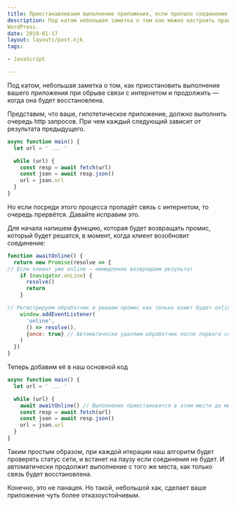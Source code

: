 ```yaml
---
title: Приостанавливаем выполнение приложения, если пропало соединение с сетью
description: Под катом небольшая заметка о том как можно настроить правила для линтинга во встроенном редакторе кода
WordPress.
date: 2019-01-17
layout: layouts/post.njk
tags:

- JavaScript

---
```

Под катом, небольшая заметка о том, как приостановить выполнение вашего приложения при обрыве связи с интернетом и
продолжить — когда она будет восстановлена.

Представим, что ваше, гипотетическое приложение, должно выполнить очередь http запросов. При чем каждый следующий
зависит от результата предыдущего.

```js
async function main() {
  let url = ' ... '

  while (url) {
    const resp = await fetch(url)
    const json = await resp.json()
    url = json.url
  }
}
```

Но если посреди этого процесса пропадёт связь с интернетом, то очередь прервётся. Давайте исправим это.

Для начала напишем функцию, которая будет возвращать промис, который будет решатся, в момент, когда клиент возобновит
соединение:

```js
function awaitOnline() {
  return new Promise(resolve => {
// Если клиент уже online — немедленно возвращаем результат
    if (navigator.onLine) {
      resolve()
      return
    }

// Регистрируем обработчик и решаем промис как только клиет будет online
    window.addEventListener(
      'online',
      () => resolve(),
      {once: true} // Автоматически удаляем обработчик после первого события
    )
  })
}
```

Теперь добавим её в наш основной код

```js
async function main() {
  let url = ' ... '

  while (url) {
    await awaitOnline() // Выполнение приостановится в этом месте до момента возобновления сети
    const resp = await fetch(url)
    const json = await resp.json()
    url = json.url
  }
}
```

Таким простым образом, при каждой итерации наш алгоритм будет проверять статус сети, и встанет на паузу если соединения
не будет. И автоматически продолжит выполнение с того же места, как только связь будет восстановлена.

Конечно, это не панацея. Но такой, небольшой хак, сделает ваше приложение чуть более отказоустойчивым.
